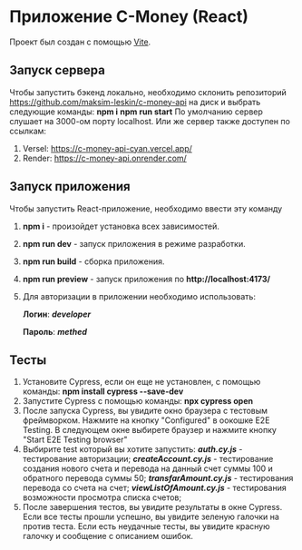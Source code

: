 # Приложение C-Money (React)

Проект был создан с помощью [Vite](https://vite-docs-ru.vercel.app/).

## Запуск сервера

Чтобы запустить бэкенд локально, необходимо склонить репозиторий https://github.com/maksim-leskin/c-money-api на диск и выбрать следующие команды:
__npm i__
__npm run start__
По умолчанию сервер слушает на 3000-ом порту localhost.
Или же сервер также доступен по ссылкам:

1. Versel: https://c-money-api-cyan.vercel.app/
2. Render: https://c-money-api.onrender.com/

## Запуск приложения

Чтобы запустить React-приложение, необходимо ввести эту команду

1. __npm i__ - произойдет установка всех зависимостей.
2. __npm run dev__ - запуск приложения в режиме разработки.
3. __npm run build__ - сборка приложения.
4. __npm run preview__ - запуск приложения по __http://localhost:4173/__
5. Для авторизации в приложении необходимо использовать:
   
   __Логин__: ___developer___
   
   __Пароль__: ___methed___

## Тесты

1. Установите Cypress, если он еще не установлен, с помощью команды:
   __npm install cypress --save-dev__
2. Запустите Cypress с помощью команды:
   __npx cypress open__
3. После запуска Cypress, вы увидите окно браузера с тестовым фреймворком. Нажмите на кнопку "Configured" в оокошке E2E Testing. В следующем окне выбирете браузер и нажмите кнопку "Start E2E Testing browser"
4. Выбирите test который вы хотите запустить:
   ___auth.cy.js___ - тестирование авторизации;
   ___createAccount.cy.js___ - тестирование создания нового счета и перевода на данный счет суммы 100 и обратного перевода суммы 50;
   ___transfarAmount.cy.js___ - тестирования перевода со счета на счет;
   ___viewListOfAmount.cy.js___ - тестирования возможности просмотра списка счетов;
5. После завершения тестов, вы увидите результаты в окне Cypress. Если все тесты прошли успешно, вы увидите зеленую галочки на против теста. Если есть неудачные тесты, вы увидите красную галочку и сообщение с описанием ошибок.
